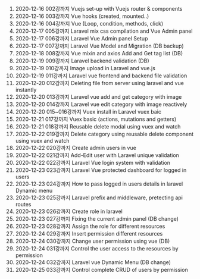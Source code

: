 001. 2020-12-16 002강까지 Vuejs set-up with Vuejs router & components
002. 2020-12-16 003강까지 Vue hooks (created, mounted..) 
003. 2020-12-16 004강까지 Vue (Loop, condition, methods, click)
004. 2020-12-17 005강까지 Laravel mix css compilation and Vue Admin panel
005. 2020-12-17 006강까지 Laravel Vue Admin panel Setup
006. 2020-12-17 007강까지 Laravel Vue Model and Migration (DB backup)
007. 2020-12-18 008강까지 Vue mixin and axios Add and Get tag list (DB)
008. 2020-12-19 009강까지 Laravel backend validation (DB)
009. 2020-12-19 010강까지 Image upload in Laravel and vue.js
010. 2020-12-19 011강까지 Laravel vue frontend and backend file validation
010. 2020-12-20 012강까지 Deleting file from server using laravel and vue instantly
011. 2020-12-20 013강까지 Laravel vue add and get category with image
012. 2020-12-20 014강까지 Laravel vue edit category with image reactively
013. 2020-12-20 015~016강까지  Vuex install in Laravel vuex baic
014. 2020-12-21 017강까지 Vuex basic (actions, mutations and getters)
015. 2020-12-21 018강까지 Reusable delete modal using vuex and watch
016. 2020-12-22 019강까지 Delete category using reusable delete component using vuex and watch
017. 2020-12-22 020강까지 Create admin users in vue
018. 2020-12-22 021강까지 Add-Edit user with Laravel unique validation
019. 2020-12-22 022강까지 Laravel Vue login system with validation
020. 2020-12-23 023강까지 Laravel Vue protected dashboard for logged in users
021. 2020-12-23 024강까지 How to pass logged in users details in laravel Dynamic menu
022. 2020-12-23 025강까지 Laravel prefix and middleware, pretecting api routes
023. 2020-12-23 026강까지 Create role in laravel
024. 2020-12-23 027강까지 Fixing the current admin panel (DB change)
025. 2020-12-23 028강까지 Assign the role for different resources
026. 2020-12-24 029강까지 Insert permission different resources
027. 2020-12-24 030강까지 Change user permission using vue (DB)
028. 2020-12-24 031강까지 Control the user access to the resources by permission
029. 2020-12-24 032강까지 Laravel vue Dynamic Menu (DB change)
030. 2020-12-25 033강까지 Control complete CRUD of users by permission

